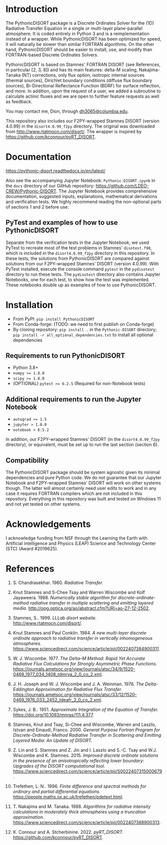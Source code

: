 # Introduction
The PythonicDISORT package is a Discrete Ordinates Solver for the (1D) Radiative Transfer Equation in a single or multi-layer plane-parallel atmosphere.
It is coded entirely in Python 3 and is a reimplementation instead of a wrapper.
While PythonicDISORT has been optimized for speed, it will naturally be slower than similar FORTRAN algorithms.
On the other hand, PythonicDISORT should be easier to install, use, and modify than FORTRAN-based Discrete Ordinates Solvers.

PythonicDISORT is based on Stamnes' FORTRAN DISORT (see References, in particular [2, 3, 8]) and has its main features: 
delta-M scaling, Nakajima-Tanaka (NT) corrections, only flux option, isotropic internal sources (thermal sources), 
Dirichlet boundary conditions (diffuse flux boundary sources), Bi-Directional Reflectance Function (BDRF) for surface reflection, and more.
In addition, upon the request of a user, we added a subroutine to calculate actinic fluxes and we are open to further feature requests as well as feedback. 

You may contact me, Dion, through dh3065@columbia.edu.

This repository also includes our F2PY-wrapped Stamnes DISORT (version 4.0.99) in the `disort4.0.99_f2py` directory.
The original was downloaded from http://www.rtatmocn.com/disort/. The wrapper is inspired by https://github.com/kconnour/pyRT_DISORT.

# Documentation
https://pythonic-disort.readthedocs.io/en/latest/

Also see the accompanying Jupyter Notebook: `Pythonic-DISORT.ipynb` in the `docs` directory
of our GitHub repository: https://github.com/LDEO-CREW/Pythonic-DISORT.
The Jupyter Notebook provides comprehensive documentation, suggested inputs, explanations, 
mathematical derivations and verification tests.
We highly recommend reading the non-optional parts of sections 1 and 2 before use.

## PyTest and examples of how to use PythonicDISORT

Separate from the verification tests in the Jupyter Notebook, we used PyTest to recreate most of the test problems in Stamnes' `disotest.f90`, 
which is included in the `disort4.0.99_f2py` directory in this repository. In these tests, the solutions from PythonicDISORT are compared 
against solutions from our F2PY-wrapped Stamnes' DISORT (version 4.0.99). With PyTest installed, execute the console command `pytest` 
in the `pydisotest` directory to run these tests. The `pydisotest` directory also contains Jupyter Notebooks, one for each test, 
to show how the test was implemented. These notebooks double up as examples of how to use PythonicDISORT.

# Installation

* From PyPI: `pip install PythonicDISORT`
* From Conda-forge: (TODO: we need to first publish on Conda-forge)
* By cloning repository: `pip install .` in the `Pythonic-DISORT` directory; `pip install -r all_optional_dependencies.txt` to install all optional dependencies

## Requirements to run PythonicDISORT
* Python 3.8+
* `numpy >= 1.8.0`
* `scipy >= 1.8.0`
* (OPTIONAL) `pytest >= 6.2.5` (Required for non-Notebook tests)

## Additional requirements to run the Jupyter Notebook
* `autograd >= 1.5`
* `jupyter > 1.0.0`
* `notebook > 6.5.2`

In addition, our F2PY-wrapped Stamnes' DISORT (in the `disort4.0.99_f2py` directory), or equivalent,
must be set up to run the last section (section 6).

## Compatibility

The PythonicDISORT package should be system agnostic given its minimal dependencies and pure Python code.
We do not guarantee that our Jupyter Notebook and F2PY-wrapped Stamnes' DISORT will work on other systems though.
The latter will almost certainly need user edits to work and in any case it requires FORTRAN compilers which
are not included in this repository. Everything in this repository was built and tested on Windows 11 and 
not yet tested on other systems.

# Acknowledgements

I acknowledge funding from NSF through the Learning the Earth with Artificial intelligence and Physics (LEAP) 
Science and Technology Center (STC) (Award #2019625).

# References
1) S. Chandrasekhar. 1960. *Radiative Transfer.*

2) Knut Stamnes and S-Chee Tsay and Warren Wiscombe and Kolf Jayaweera. 1988. *Numerically stable algorithm for discrete-ordinate-method radiative transfer in multiple scattering and emitting layered media.* http://opg.optica.org/ao/abstract.cfm?URI=ao-27-12-2502.

3) Stamnes, S.. 1999. *LLLab disort website.* http://www.rtatmocn.com/disort/.

4) Knut Stamnes and Paul Conklin. 1984. *A new multi-layer discrete ordinate approach to radiative transfer in vertically inhomogeneous atmospheres.* https://www.sciencedirect.com/science/article/pii/0022407384900311.

5) W. J. Wiscombe. 1977. *The Delta–M Method: Rapid Yet Accurate Radiative Flux Calculations for Strongly Asymmetric Phase Functions.* https://journals.ametsoc.org/view/journals/atsc/34/9/1520-0469_1977_034_1408_tdmrya_2_0_co_2.xml.

6) J. H. Joseph and W. J. Wiscombe and J. A. Weinman. 1976. *The Delta-Eddington Approximation for Radiative Flux Transfer.* https://journals.ametsoc.org/view/journals/atsc/33/12/1520-0469_1976_033_2452_tdeafr_2_0_co_2.xml.

7) Sykes, J. B.. 1951. *Approximate Integration of the Equation of Transfer.* https://doi.org/10.1093/mnras/111.4.377.

8) Stamnes, Knut and Tsay, Si-Chee and Wiscombe, Warren and Laszlo, Istvan and Einaudi, Franco. 2000. *General Purpose Fortran Program for Discrete-Ordinate-Method Radiative Transfer in Scattering and Emitting Layered Media: An Update of DISORT.*

9) Z. Lin and S. Stamnes and Z. Jin and I. Laszlo and S.-C. Tsay and W.J. Wiscombe and K. Stamnes. 2015. *Improved discrete ordinate solutions in the presence of an anisotropically reflecting lower boundary: Upgrades of the DISORT computational tool.* https://www.sciencedirect.com/science/article/pii/S0022407315000679.

10) Trefethen, L. N.. 1996. *Finite difference and spectral methods for ordinary and partial differential equations.* https://people.maths.ox.ac.uk/trefethen/pdetext.html.

11) T. Nakajima and M. Tanaka. 1988. *Algorithms for radiative intensity calculations in moderately thick atmospheres using a truncation approximation.* https://www.sciencedirect.com/science/article/pii/0022407388900313.

12) K. Connour and A. Stcherbinine. 2022. *pyRT_DISORT.* https://github.com/kconnour/pyRT_DISORT.